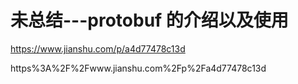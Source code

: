 # 未总结---protobuf 的介绍以及使用

https://www.jianshu.com/p/a4d77478c13d

https%3A%2F%2Fwww.jianshu.com%2Fp%2Fa4d77478c13d
